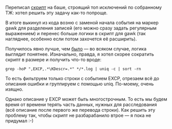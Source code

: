 ﻿Переписал [скрипт](https://github.com/vkostyanetsky/ScriptsFor1C/blob/master/Технологический%20журнал/FrequentExceptions.sh) на баше, строящий топ исключений по собранному ТЖ: хотел решить эту задачу как-то попроще.

В итоге выкинул из кода возню с заменой начала события на маркер gawk для разделения записей (его можно сразу задать регулярным выражением) и перенес больше логики в скрипт для gawk (так нагляднее, особенно если потом захочется её расширить). 

Получилось явно лучше, чем [было](https://gist.github.com/vkostyanetsky/47e02e199bb32082c4d5019ca88233c0) — во всяком случае, логика выглядит понятнее. Изначально, правда, я хотел скорее сократить скрипт в размере и получить что-то вроде:

    grep -hoP ",EXCP,.*\KDescr=.*" */*.log | uniq -c | sort -rn

То есть фильтруем только строки с событием EXCP, отрезаем всё до описания ошибки и группируем с помощью uniq. По-моему, очень изящно.

Однако описание у EXCP может быть многострочным. То есть мы будем время от времени терять часть данных, нужных для расследования (всё описание после первого же перевода строки). Как решить эту проблему так, чтобы скрипт не разбарабанило втрое — я пока не придумал :-)
